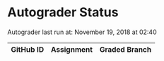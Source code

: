 # Autograder Status
Autograder last run at: November 19, 2018 at 02:40

| GitHub ID | Assignment | Graded Branch |
|-----------|------------|---------------|
